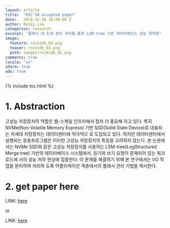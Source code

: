 ```yaml
---
layout: article
title:  "KSC'18 accepted paper"
date:   2018-12-30 10:00:00 Z
author: Rocky Lim
categories: research
excerpt: "플래시 내 I/O 분리 처리를 통한 LSM-tree 기반 데이터베이스 성능 최적화"
image:
  feature: rocksdb_02.png
  teaser: rocksdb_02.png
  path: images/rocksdb_02.png
comments: true
locale: "vn"
share: true
ads: true
---
```


{% include toc.html %}

# 1. Abstraction
고성능 저장장치의 역할은 웹-스케일 인프라에서 점차 더 중요해 지고 있다. 특히 NVMe(Non-Volatile Memory Express) 기반 SSD(Solid State Device)로 대표되는 차세대 저장장치는 데이터센터에 적극적으 로 도입되고 있다. 하지만 데이터센터에서 실행되는 응용프로그램은 이러한 고성능 저장장치의 특징을 고려하지 않는다. 본 논문에서는 NVMe SSD와 같은 고성능 저장장치를 사용하는 LSM-tree(LogStructured Merge tree) 기반의 데이터베이스 시스템에서, 읽기와 쓰기 요청이 혼재되어 있는 워크로드에 서의 성능 저하 현상에 집중한다. 이 문제를 해결하기 위해 본 연구에서는 I/O 작업을 분리하여 처리하 도록 어플리케이션 계층에서의 플래시 관리 기법을 제시한다.

# 2. get paper here

LINK: [here](https://github.com/RockyLim92/RockyLim92.github.io/blob/master/publication/Open%20Channel%20SSD%20%ED%94%8C%EB%9E%AB%ED%8F%BC%EC%97%90%EC%84%9C%20%EC%93%B0%EA%B8%B0%20%EB%B2%84%ED%8D%BC%20%EB%B0%8F%20%EC%8A%A4%EB%A0%88%EB%93%9C%20%EA%B5%AC%EC%84%B1%EC%97%90%20%EB%94%B0%EB%A5%B8%20%EC%84%B1%EB%8A%A5%20%EB%B6%84%EC%84%9D.pdf)

or

LINK: [here](https://github.com/RockyLim92/RockyLim92.github.io/blob/master/publication/rocky_kcs18.pdf)
